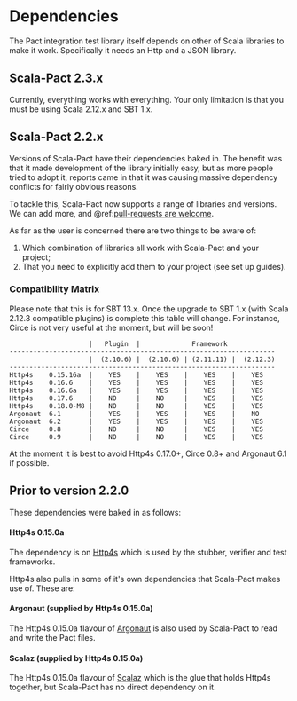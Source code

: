 # Dependencies

The Pact integration test library itself depends on other of Scala libraries to make it work. Specifically it needs an Http and a JSON library.

## Scala-Pact 2.3.x

Currently, everything works with everything. Your only limitation is that you must be using Scala 2.12.x and SBT 1.x.

## Scala-Pact 2.2.x

Versions of Scala-Pact have their dependencies baked in. The benefit was that it made development of the library initially easy, but as more people tried to adopt it, reports came in that it was causing massive dependency conflicts for fairly obvious reasons.

To tackle this, Scala-Pact now supports a range of libraries and versions. We can add more, and @ref:[pull-requests are welcome](contributing.md).

As far as the user is concerned there are two things to be aware of:
1. Which combination of libraries all work with Scala-Pact and your project;
2. That you need to explicitly add them to your project (see set up guides).

### Compatibility Matrix

Please note that this is for SBT 13.x. Once the upgrade to SBT 1.x (with Scala 2.12.3 compatible plugins) is complete this table will change. For instance, Circe is not very useful at the moment, but will be soon!
```
                    |   Plugin  |             Framework
-------------------------------------------------------------------
                    |  (2.10.6) |  (2.10.6) | (2.11.11) |  (2.12.3)
-------------------------------------------------------------------
Http4s    0.15.16a  |    YES    |    YES    |    YES    |    YES
Http4s    0.16.6    |    YES    |    YES    |    YES    |    YES
Http4s    0.16.6a   |    YES    |    YES    |    YES    |    YES
Http4s    0.17.6    |    NO     |    NO     |    YES    |    YES
Http4s    0.18.0-M8 |    NO     |    NO     |    YES    |    YES
Argonaut  6.1       |    YES    |    YES    |    YES    |    NO
Argonaut  6.2       |    YES    |    YES    |    YES    |    YES
Circe     0.8       |    NO     |    NO     |    YES    |    YES
Circe     0.9       |    NO     |    NO     |    YES    |    YES
```

At the moment it is best to avoid Http4s 0.17.0+, Circe 0.8+ and Argonaut 6.1 if possible.

## Prior to version 2.2.0
These dependencies were baked in as follows:

#### Http4s 0.15.0a
The dependency is on [Http4s](http://http4s.org/) which is used by the stubber, verifier and test frameworks.

Http4s also pulls in some of it's own dependencies that Scala-Pact makes use of. These are:

#### Argonaut (supplied by Http4s 0.15.0a)
The Http4s 0.15.0a flavour of [Argonaut](http://argonaut.io/) is also used by Scala-Pact to read and write the Pact files.

#### Scalaz (supplied by Http4s 0.15.0a)
The Http4s 0.15.0a flavour of [Scalaz](https://github.com/scalaz/scalaz) which is the glue that holds Http4s together, but Scala-Pact has no direct dependency on it.

